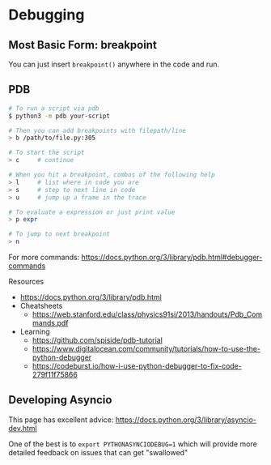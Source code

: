 # Debugging

## Most Basic Form: breakpoint

You can just insert `breakpoint()` anywhere in the code and run.


## PDB

```sh
# To run a script via pdb
$ python3 -m pdb your-script

# Then you can add breakpoints with filepath/line
> b /path/to/file.py:305

# To start the script
> c     # continue

# When you hit a breakpoint, combos of the following help
> l     # list where in code you are
> s     # step to next line in code
> u     # jump up a frame in the trace

# To evaluate a expression or just print value
> p expr

# To jump to next breakpoint
> n
```

For more commands: <https://docs.python.org/3/library/pdb.html#debugger-commands>

Resources

* <https://docs.python.org/3/library/pdb.html>
* Cheatsheets
    * <https://web.stanford.edu/class/physics91si/2013/handouts/Pdb_Commands.pdf>
* Learning
    * <https://github.com/spiside/pdb-tutorial>
    * <https://www.digitalocean.com/community/tutorials/how-to-use-the-python-debugger>
    * <https://codeburst.io/how-i-use-python-debugger-to-fix-code-279f11f75866>


## Developing Asyncio

This page has excellent advice: <https://docs.python.org/3/library/asyncio-dev.html>

One of the best is to `export PYTHONASYNCIODEBUG=1` which will provide more detailed feedback on issues
that can get "swallowed"


